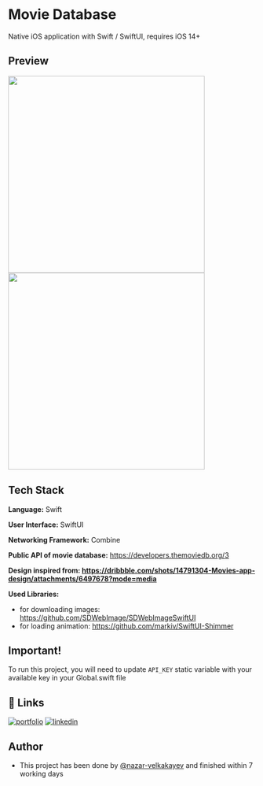 
# Movie Database

Native iOS application with Swift / SwiftUI, requires iOS 14+

## Preview

<p float="left">
  <img src="https://github.com/nazar-velkakayev/MovieDatabase/blob/main/MovieDatabase/Assets.xcassets/preview/img_preview_1.imageset/IMG_5491.PNG?raw=true" width="400" />
  <img src="https://github.com/nazar-velkakayev/MovieDatabase/blob/main/MovieDatabase/Assets.xcassets/preview/img_preview_2.imageset/IMG_5492.PNG?raw=true" width="400" /> 
</p>


## Tech Stack

**Language:** Swift

**User Interface:** SwiftUI

**Networking Framework:** Combine

**Public API of movie database:** https://developers.themoviedb.org/3

**Design inspired from: https://dribbble.com/shots/14791304-Movies-app-design/attachments/6497678?mode=media**

**Used Libraries:** 
- for downloading images: https://github.com/SDWebImage/SDWebImageSwiftUI
- for loading animation: https://github.com/markiv/SwiftUI-Shimmer


## Important!

To run this project, you will need to update `API_KEY` static variable with your available key in your Global.swift file


## 🔗 Links
[![portfolio](https://img.shields.io/badge/my_portfolio-000?style=for-the-badge&logo=ko-fi&logoColor=white)](https://github.com/nazar-velkakayev)
[![linkedin](https://img.shields.io/badge/linkedin-0A66C2?style=for-the-badge&logo=linkedin&logoColor=white)](https://www.linkedin.com/in/nazar-velkakayev-254511235/)


## Author

- This project has been done by [@nazar-velkakayev](https://github.com/nazar-velkakayev) and finished within 7 working days



